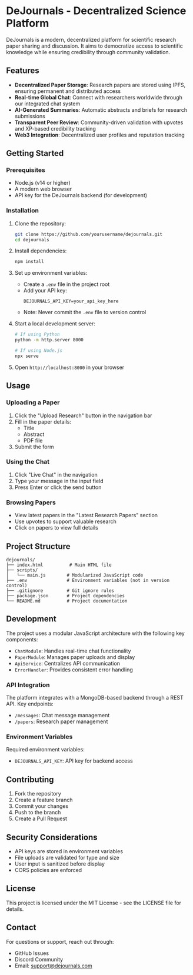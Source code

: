 # DeJournals - Decentralized Science Platform

DeJournals is a modern, decentralized platform for scientific research paper sharing and discussion. It aims to democratize access to scientific knowledge while ensuring credibility through community validation.

## Features

- **Decentralized Paper Storage**: Research papers are stored using IPFS, ensuring permanent and distributed access
- **Real-time Global Chat**: Connect with researchers worldwide through our integrated chat system
- **AI-Generated Summaries**: Automatic abstracts and briefs for research submissions
- **Transparent Peer Review**: Community-driven validation with upvotes and XP-based credibility tracking
- **Web3 Integration**: Decentralized user profiles and reputation tracking

## Getting Started

### Prerequisites

- Node.js (v14 or higher)
- A modern web browser
- API key for the DeJournals backend (for development)

### Installation

1. Clone the repository:
   ```bash
   git clone https://github.com/yourusername/dejournals.git
   cd dejournals
   ```

2. Install dependencies:
   ```bash
   npm install
   ```

3. Set up environment variables:
   - Create a `.env` file in the project root
   - Add your API key:
     ```
     DEJOURNALS_API_KEY=your_api_key_here
     ```
   - Note: Never commit the `.env` file to version control

4. Start a local development server:
   ```bash
   # If using Python
   python -m http.server 8000
   
   # If using Node.js
   npx serve
   ```

5. Open `http://localhost:8000` in your browser

## Usage

### Uploading a Paper

1. Click the "Upload Research" button in the navigation bar
2. Fill in the paper details:
   - Title
   - Abstract
   - PDF file
3. Submit the form

### Using the Chat

1. Click "Live Chat" in the navigation
2. Type your message in the input field
3. Press Enter or click the send button

### Browsing Papers

- View latest papers in the "Latest Research Papers" section
- Use upvotes to support valuable research
- Click on papers to view full details

## Project Structure

```
dejournals/
├── index.html          # Main HTML file
├── scripts/
│   └── main.js        # Modularized JavaScript code
├── .env               # Environment variables (not in version control)
├── .gitignore         # Git ignore rules
├── package.json       # Project dependencies
└── README.md          # Project documentation
```

## Development

The project uses a modular JavaScript architecture with the following key components:

- `ChatModule`: Handles real-time chat functionality
- `PaperModule`: Manages paper uploads and display
- `ApiService`: Centralizes API communication
- `ErrorHandler`: Provides consistent error handling

### API Integration

The platform integrates with a MongoDB-based backend through a REST API. Key endpoints:

- `/messages`: Chat message management
- `/papers`: Research paper management

### Environment Variables

Required environment variables:

- `DEJOURNALS_API_KEY`: API key for backend access

## Contributing

1. Fork the repository
2. Create a feature branch
3. Commit your changes
4. Push to the branch
5. Create a Pull Request

## Security Considerations

- API keys are stored in environment variables
- File uploads are validated for type and size
- User input is sanitized before display
- CORS policies are enforced

## License

This project is licensed under the MIT License - see the LICENSE file for details.

## Contact

For questions or support, reach out through:
- GitHub Issues
- Discord Community
- Email: support@dejournals.com
